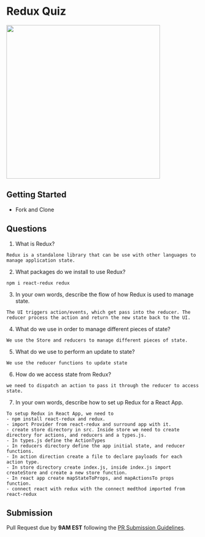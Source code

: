 # Redux Quiz

<img src="https://chriscourses.com/img/blog/redux/redux.jpg" height="400px"/>

## Getting Started

- Fork and Clone

## Questions

1. What is Redux?

```
Redux is a standalone library that can be use with other languages to manage application state.
```

2. What packages do we install to use Redux?

```
npm i react-redux redux
```

3. In your own words, describe the flow of how Redux is used to manage state.

```
The UI triggers action/events, which get pass into the reducer. The reducer process the action and return the new state back to the UI.
```

4. What do we use in order to manage different pieces of state?

```
We use the Store and reducers to manage different pieces of state.
```

5. What do we use to perform an update to state?

```
We use the reducer functions to update state
```

6. How do we access state from Redux?

```
we need to dispatch an action to pass it through the reducer to access state.
```

7. In your own words, describe how to set up Redux for a React App.

```
To setup Redux in React App, we need to
- npm install react-redux and redux.
- import Provider from react-redux and surround app with it.
- create store directory in src. Inside store we need to create directory for actions, and reducers and a types.js.
- In types.js define the ActionTypes
- In reducers directory define the app initial state, and reducer functions.
- In action direction create a file to declare payloads for each action type.
- In store directory create index.js, inside index.js import createStore and create a new store function.
- In react app create mapStateToProps, and mapActionsTo props function.
- connect react with redux with the connect medthod imported from react-redux
```

## Submission

Pull Request due by **9AM EST** following the [PR Submission Guidelines](https://github.com/SEI-R-2-22/template_pull_request).
